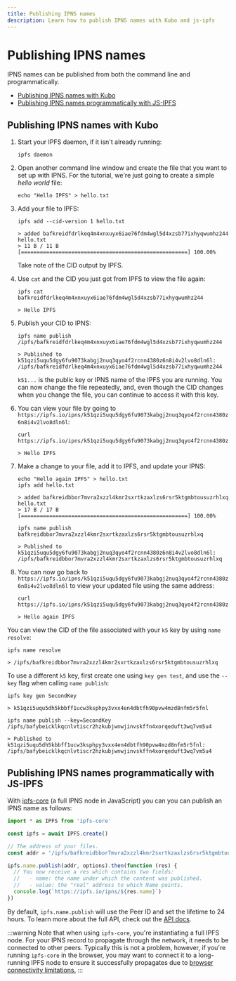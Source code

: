 ```yaml
---
title: Publishing IPNS names
description: Learn how to publish IPNS names with Kubo and js-ipfs
---
```


# Publishing IPNS names

IPNS names can be published from both the command line and programmatically.

- [Publishing IPNS names with Kubo](#publishing-ipns-names-with-kubo)
- [Publishing IPNS names programmatically with JS-IPFS](#publishing-ipns-names-programmatically-with-js-ipfs)

## Publishing IPNS names with Kubo

1. Start your IPFS daemon, if it isn't already running:

   ```shell
   ipfs daemon
   ```

1. Open another command line window and create the file that you want to set up with IPNS. For the tutorial, we're just going to create a simple _hello world_ file:

   ```shell
   echo "Hello IPFS" > hello.txt
   ```

1. Add your file to IPFS:

   ```shell
   ipfs add --cid-version 1 hello.txt

   > added bafkreidfdrlkeq4m4xnxuyx6iae76fdm4wgl5d4xzsb77ixhyqwumhz244 hello.txt
   > 11 B / 11 B [=====================================================] 100.00%
   ```

   Take note of the CID output by IPFS.

1. Use `cat` and the CID you just got from IPFS to view the file again:

   ```shell
   ipfs cat bafkreidfdrlkeq4m4xnxuyx6iae76fdm4wgl5d4xzsb77ixhyqwumhz244

   > Hello IPFS
   ```

1. Publish your CID to IPNS:

   ```shell
   ipfs name publish /ipfs/bafkreidfdrlkeq4m4xnxuyx6iae76fdm4wgl5d4xzsb77ixhyqwumhz244

   > Published to k51qzi5uqu5dgy6fu9073kabgj2nuq3qyo4f2rcnn4380z6n8i4v2lvo8dln6l: /ipfs/bafkreidfdrlkeq4m4xnxuyx6iae76fdm4wgl5d4xzsb77ixhyqwumhz244
   ```

   `k51...` is the public key or IPNS name of the IPFS you are running. You can now change the file repeatedly, and, even though the CID changes when you change the file, you can continue to access it with this key.

1. You can view your file by going to `https://ipfs.io/ipns/k51qzi5uqu5dgy6fu9073kabgj2nuq3qyo4f2rcnn4380z6n8i4v2lvo8dln6l`:

   ```shell
   curl https://ipfs.io/ipns/k51qzi5uqu5dgy6fu9073kabgj2nuq3qyo4f2rcnn4380z6n8i4v2lvo8dln6l

   > Hello IPFS
   ```

1. Make a change to your file, add it to IPFS, and update your IPNS:

   ```shell
   echo "Hello again IPFS" > hello.txt
   ipfs add hello.txt

   > added bafkreidbbor7mvra2xzzl4kmr2sxrtkzaxlzs6rsr5ktgmbtousuzrhlxq hello.txt
   > 17 B / 17 B [=====================================================] 100.00%

   ipfs name publish bafkreidbbor7mvra2xzzl4kmr2sxrtkzaxlzs6rsr5ktgmbtousuzrhlxq

   > Published to k51qzi5uqu5dgy6fu9073kabgj2nuq3qyo4f2rcnn4380z6n8i4v2lvo8dln6l: /ipfs/bafkreidbbor7mvra2xzzl4kmr2sxrtkzaxlzs6rsr5ktgmbtousuzrhlxq
   ```

1. You can now go back to `https://ipfs.io/ipns/k51qzi5uqu5dgy6fu9073kabgj2nuq3qyo4f2rcnn4380z6n8i4v2lvo8dln6l` to view your updated file using the same address:

   ```shell
   curl https://ipfs.io/ipns/k51qzi5uqu5dgy6fu9073kabgj2nuq3qyo4f2rcnn4380z6n8i4v2lvo8dln6l

   > Hello again IPFS
   ```

You can view the CID of the file associated with your `k5` key by using `name resolve`:

```shell
ipfs name resolve

> /ipfs/bafkreidbbor7mvra2xzzl4kmr2sxrtkzaxlzs6rsr5ktgmbtousuzrhlxq
```

To use a different `k5` key, first create one using `key gen test`, and use the `--key` flag when calling `name publish`:

```shell
ipfs key gen SecondKey

> k51qzi5uqu5dh5kbbff1ucw3ksphpy3vxx4en4dbtfh90pvw4mzd8nfm5r5fnl

ipfs name publish --key=SecondKey /ipfs/bafybeicklkqcnlvtiscr2hzkubjwnwjinvskffn4xorqeduft3wq7vm5u4

> Published to k51qzi5uqu5dh5kbbff1ucw3ksphpy3vxx4en4dbtfh90pvw4mzd8nfm5r5fnl: /ipfs/bafybeicklkqcnlvtiscr2hzkubjwnwjinvskffn4xorqeduft3wq7vm5u4
```

## Publishing IPNS names programmatically with JS-IPFS

With [ipfs-core](https://github.com/ipfs/js-ipfs/tree/master/packages/ipfs-core#readme) (a full IPNS node in JavaScript) you can you can publish an IPNS name as follows:

```javascript
import * as IPFS from 'ipfs-core'

const ipfs = await IPFS.create()

// The address of your files.
const addr = '/ipfs/bafkreidbbor7mvra2xzzl4kmr2sxrtkzaxlzs6rsr5ktgmbtousuzrhlxq'

ipfs.name.publish(addr, options).then(function (res) {
  // You now receive a res which contains two fields:
  //   - name: the name under which the content was published.
  //   - value: the "real" address to which Name points.
  console.log(`https://ipfs.io/ipns/${res.name}`)
})
```

By default, `ipfs.name.publish` will use the Peer ID and set the lifetime to 24 hours. To learn more about the full API, check out the [API docs](https://github.com/ipfs/js-ipfs/blob/master/docs/core-api/NAME.md#ipfsnamepublishvalue-options).

:::warning
Note that when using `ipfs-core`, you're instantiating a full IPFS node. For your IPNS record to propagate through the network, it needs to be connected to other peers. Typically this is not a problem, however, if you're running `ipfs-core` in the browser, you may want to connect it to a long-running IPFS node to ensure it successfully propagates due to [browser connectivity limitations.](https://github.com/ipfs/js-ipfs/blob/master/docs/BROWSERS.md#limitations-of-the-browser-context)
:::
